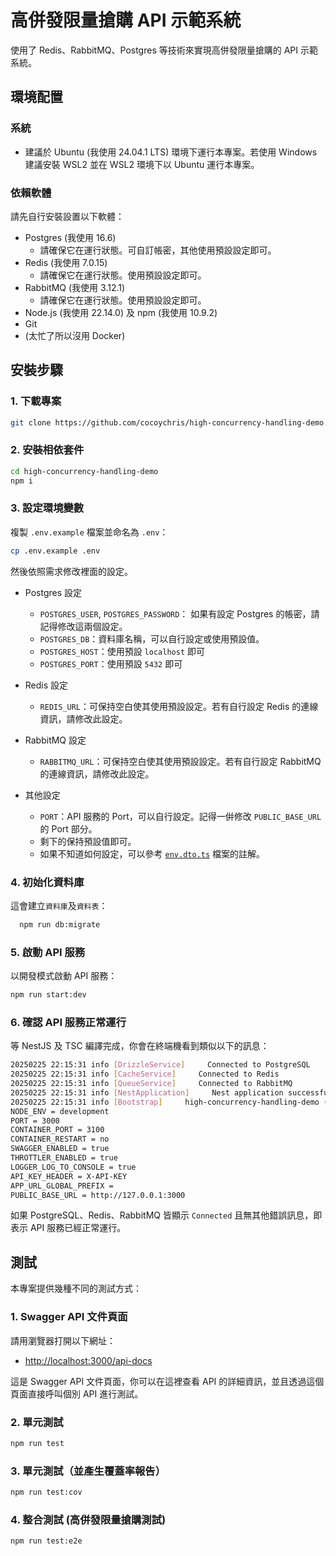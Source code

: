 # 高併發限量搶購 API 示範系統

使用了 Redis、RabbitMQ、Postgres 等技術來實現高併發限量搶購的 API 示範系統。

## 環境配置

### 系統

- 建議於 Ubuntu (我使用 24.04.1 LTS) 環境下運行本專案。若使用 Windows 建議安裝 WSL2 並在 WSL2 環境下以 Ubuntu 運行本專案。

### 依賴軟體

請先自行安裝設置以下軟體：

- Postgres (我使用 16.6)
  - 請確保它在運行狀態。可自訂帳密，其他使用預設設定即可。
- Redis (我使用 7.0.15)
  - 請確保它在運行狀態。使用預設設定即可。
- RabbitMQ (我使用 3.12.1)
  - 請確保它在運行狀態。使用預設設定即可。
- Node.js (我使用 22.14.0) 及 npm (我使用 10.9.2)
- Git
- (太忙了所以沒用 Docker)

## 安裝步驟

### 1. 下載專案

```bash
git clone https://github.com/cocoychris/high-concurrency-handling-demo.git
```

### 2. 安裝相依套件

```bash
cd high-concurrency-handling-demo
npm i
```

### 3. 設定環境變數

複製 `.env.example` 檔案並命名為 `.env`：

```bash
cp .env.example .env
```

然後依照需求修改裡面的設定。

- Postgres 設定
  - `POSTGRES_USER`, `POSTGRES_PASSWORD`：
    如果有設定 Postgres 的帳密，請記得修改這兩個設定。
  - `POSTGRES_DB`：資料庫名稱，可以自行設定或使用預設值。
  - `POSTGRES_HOST`：使用預設 `localhost` 即可
  - `POSTGRES_PORT`：使用預設 `5432` 即可
- Redis 設定
  - `REDIS_URL`：可保持空白使其使用預設設定。若有自行設定 Redis 的連線資訊，請修改此設定。
- RabbitMQ 設定
  - `RABBITMQ_URL`：可保持空白使其使用預設設定。若有自行設定 RabbitMQ 的連線資訊，請修改此設定。
- 其他設定

  - `PORT`：API 服務的 Port，可以自行設定。記得一倂修改 `PUBLIC_BASE_URL` 的 Port 部分。
  - 剩下的保持預設值即可。
  - 如果不知道如何設定，可以參考 [`env.dto.ts`](src/global/configs/env.dto.ts) 檔案的註解。

### 4. 初始化資料庫

這會建立`資料庫`及`資料表`：

```bash
  npm run db:migrate
```

### 5. 啟動 API 服務

以開發模式啟動 API 服務：

```bash
npm run start:dev
```

### 6. 確認 API 服務正常運行

等 NestJS 及 TSC 編譯完成，你會在終端機看到類似以下的訊息：

```bash
20250225 22:15:31 info [DrizzleService]     Connected to PostgreSQL
20250225 22:15:31 info [CacheService]     Connected to Redis
20250225 22:15:31 info [QueueService]     Connected to RabbitMQ
20250225 22:15:31 info [NestApplication]     Nest application successfully started
20250225 22:15:31 info [Bootstrap]     high-concurrency-handling-demo (0.1.0)
NODE_ENV = development
PORT = 3000
CONTAINER_PORT = 3100
CONTAINER_RESTART = no
SWAGGER_ENABLED = true
THROTTLER_ENABLED = true
LOGGER_LOG_TO_CONSOLE = true
API_KEY_HEADER = X-API-KEY
APP_URL_GLOBAL_PREFIX =
PUBLIC_BASE_URL = http://127.0.0.1:3000
```

如果 PostgreSQL、Redis、RabbitMQ 皆顯示 `Connected` 且無其他錯誤訊息，即表示 API 服務已經正常運行。

## 測試

本專案提供幾種不同的測試方式：

### 1. Swagger API 文件頁面

請用瀏覽器打開以下網址：

- [http://localhost:3000/api-docs](http://localhost:3000/api-docs)

這是 Swagger API 文件頁面，你可以在這裡查看 API 的詳細資訊，並且透過這個頁面直接呼叫個別 API 進行測試。

### 2. 單元測試

```bash
npm run test
```

### 3. 單元測試（並產生覆蓋率報告）

```bash
npm run test:cov
```

### 4. 整合測試 (高併發限量搶購測試)

```bash
npm run test:e2e
```